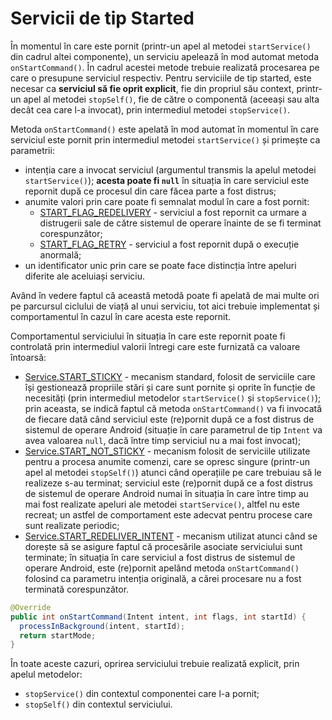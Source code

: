 # Servicii de tip Started

În momentul în care este pornit (printr-un apel al metodei
`startService()` din cadrul altei componente), un serviciu apelează în
mod automat metoda `onStartCommand()`. În cadrul acestei metode trebuie
realizată procesarea pe care o presupune serviciul respectiv. Pentru
serviciile de tip started, este necesar ca **serviciul să fie oprit
explicit**, fie din propriul său context, printr-un apel al metodei
`stopSelf()`, fie de către o componentă (aceeași sau alta decât cea care
l-a invocat), prin intermediul metodei `stopService()`.

Metoda `onStartCommand()` este apelată în mod automat în momentul în
care serviciul este pornit prin intermediul metodei `startService()` și
primește ca parametrii:

-   intenția care a invocat serviciul (argumentul transmis la apelul
    metodei `startService()`); **acesta poate fi `null`** în situația în
    care serviciul este repornit după ce procesul din care făcea parte a
    fost distrus;
-   anumite valori prin care poate fi semnalat modul în care a fost
    pornit:
    -   [START_FLAG_REDELIVERY](http:*developer.android.com/reference/android/app/Service.html#START_FLAG_REDELIVERY) -
        serviciul a fost repornit ca urmare a distrugerii sale de către
        sistemul de operare înainte de se fi terminat corespunzător;
    -   [START_FLAG_RETRY](http:*developer.android.com/reference/android/app/Service.html#START_FLAG_RETRY) -
        serviciul a fost repornit după o execuție anormală;
-   un identificator unic prin care se poate face distincția între
    apeluri diferite ale aceluiași serviciu.

Având în vedere faptul că această metodă poate fi apelată de mai multe
ori pe parcursul ciclului de viață al unui serviciu, tot aici trebuie
implementat și comportamentul în cazul în care acesta este repornit.

Comportamentul serviciului în situația în care este repornit poate fi
controlată prin intermediul valorii întregi care este furnizată ca
valoare întoarsă:

-   [Service.START_STICKY](http:*developer.android.com/reference/android/app/Service.html#START_STICKY) -
    mecanism standard, folosit de serviciile care își gestionează
    propriile stări și care sunt pornite și oprite în funcție de
    necesități (prin intermediul metodelor `startService()` și
    `stopService()`); prin aceasta, se indică faptul că metoda
    `onStartCommand()` va fi invocată de fiecare dată când serviciul
    este (re)pornit după ce a fost distrus de sistemul de operare
    Android (situație în care parametrul de tip `Intent` va avea
    valoarea `null`, dacă între timp serviciul nu a mai fost invocat);
-   [Service.START_NOT_STICKY](http:*developer.android.com/reference/android/app/Service.html#START_NOT_STICKY) -
    mecanism folosit de serviciile utilizate pentru a procesa anumite
    comenzi, care se opresc singure (printr-un apel al metodei
    `stopSelf()`) atunci când operațiile pe care trebuiau să le
    realizeze s-au terminat; serviciul este (re)pornit după ce a fost
    distrus de sistemul de operare Android numai în situația în care
    între timp au mai fost realizate apeluri ale metodei
    `startService()`, altfel nu este recreat; un astfel de comportament
    este adecvat pentru procese care sunt realizate periodic;
-   [Service.START_REDELIVER_INTENT](http:*developer.android.com/reference/android/app/Service.html#START_REDELIVER_INTENT) -
    mecanism utilizat atunci când se dorește să se asigure faptul că
    procesările asociate serviciului sunt terminate; în situația în care
    serviciul a fost distrus de sistemul de operare Android, este
    (re)pornit apelând metoda `onStartCommand()` folosind ca parametru
    intenția originală, a cărei procesare nu a fost terminată
    corespunzător.

``` java
@Override
public int onStartCommand(Intent intent, int flags, int startId) {
  processInBackground(intent, startId);
  return startMode;
}
```

În toate aceste cazuri, oprirea serviciului trebuie realizată explicit,
prin apelul metodelor:

-   `stopService()` din contextul componentei care l-a pornit;
-   `stopSelf()` din contextul serviciului.